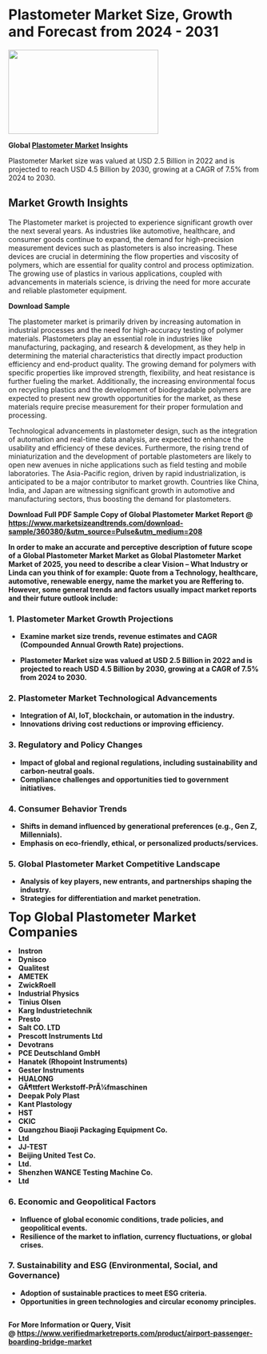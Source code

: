 <H1>Plastometer Market Size, Growth and Forecast from 2024 - 2031</H1><img class="aligncenter size-medium wp-image-584254" src="https://thirdeyenews.in/wp-content/uploads/2024/09/Global-Market-Research-300x168.jpeg" alt="" width="300" height="168" /><p><strong>Global&nbsp;<a href="https://www.marketsizeandtrends.com/download-sample/360380/&amp;utm_source=Pulse&amp;utm_medium=208">Plastometer Market</a> Insights</strong></p><p>Plastometer Market size was valued at USD 2.5 Billion in 2022 and is projected to reach USD 4.5 Billion by 2030, growing at a CAGR of 7.5% from 2024 to 2030.</p><p><h2>Market Growth Insights</h2> <p>The Plastometer market is projected to experience significant growth over the next several years. As industries like automotive, healthcare, and consumer goods continue to expand, the demand for high-precision measurement devices such as plastometers is also increasing. These devices are crucial in determining the flow properties and viscosity of polymers, which are essential for quality control and process optimization. The growing use of plastics in various applications, coupled with advancements in materials science, is driving the need for more accurate and reliable plastometer equipment.</p> <p><strong>Download Sample</strong></p> <p>The plastometer market is primarily driven by increasing automation in industrial processes and the need for high-accuracy testing of polymer materials. Plastometers play an essential role in industries like manufacturing, packaging, and research & development, as they help in determining the material characteristics that directly impact production efficiency and end-product quality. The growing demand for polymers with specific properties like improved strength, flexibility, and heat resistance is further fueling the market. Additionally, the increasing environmental focus on recycling plastics and the development of biodegradable polymers are expected to present new growth opportunities for the market, as these materials require precise measurement for their proper formulation and processing.</p> <p>Technological advancements in plastometer design, such as the integration of automation and real-time data analysis, are expected to enhance the usability and efficiency of these devices. Furthermore, the rising trend of miniaturization and the development of portable plastometers are likely to open new avenues in niche applications such as field testing and mobile laboratories. The Asia-Pacific region, driven by rapid industrialization, is anticipated to be a major contributor to market growth. Countries like China, India, and Japan are witnessing significant growth in automotive and manufacturing sectors, thus boosting the demand for plastometers.</p> <p><strong></p><p><span class=""><strong>Download Full PDF Sample Copy of Global Plastometer Market Report</strong> @ <a href="https://www.marketsizeandtrends.com/download-sample/360380/&amp;utm_source=Pulse&amp;utm_medium=208" target="_blank">https://www.marketsizeandtrends.com/download-sample/360380/&amp;utm_source=Pulse&amp;utm_medium=208</a></span></p><p>In order to make an accurate and perceptive description of future scope of a Global&nbsp;Plastometer Market Market as Global&nbsp;Plastometer Market Market of 2025, you need to describe a clear Vision &ndash; What Industry or Linda can you think of for example: Quote from a Technology, healthcare, automotive, renewable energy, name the market you are Reffering to. However, some general trends and factors usually impact market reports and their future outlook include:</p><h3>1.&nbsp;<strong>Plastometer Market Growth Projections</strong></h3><ul><li>Examine market size trends, revenue estimates and CAGR (Compounded Annual Growth Rate) projections.</li><li><p>Plastometer Market size was valued at USD 2.5 Billion in 2022 and is projected to reach USD 4.5 Billion by 2030, growing at a CAGR of 7.5% from 2024 to 2030.</p></li></ul><h3>2.&nbsp;<strong>Plastometer Market Technological Advancements</strong></h3><ul><li>Integration of AI, IoT, blockchain, or automation in the industry.</li><li>Innovations driving cost reductions or improving efficiency.</li></ul><h3>3.&nbsp;<strong>Regulatory and Policy Changes</strong></h3><ul><li>Impact of global and regional regulations, including sustainability and carbon-neutral goals.</li><li>Compliance challenges and opportunities tied to government initiatives.</li></ul><h3>4.&nbsp;<strong>Consumer Behavior Trends</strong></h3><ul><li>Shifts in demand influenced by generational preferences (e.g., Gen Z, Millennials).</li><li>Emphasis on eco-friendly, ethical, or personalized products/services.</li></ul><h3>5.&nbsp;<strong>Global Plastometer Market Competitive Landscape</strong></h3><ul><li>Analysis of key players, new entrants, and partnerships shaping the industry.</li><li>Strategies for differentiation and market penetration.</li></ul><p data-pm-slice="1 1 []"><span style="color: inherit; font-family: inherit; font-size: 25px;">Top Global Plastometer Market Companies</span></p><div class="" data-test-id=""><p><li>Instron</li><li> Dynisco</li><li> Qualitest</li><li> AMETEK</li><li> ZwickRoell</li><li> Industrial Physics</li><li> Tinius Olsen</li><li> Karg Industrietechnik</li><li> Presto</li><li> Salt CO. LTD</li><li> Prescott Instruments Ltd</li><li> Devotrans</li><li> PCE Deutschland GmbH</li><li> Hanatek (Rhopoint Instruments)</li><li> Gester Instruments</li><li> HUALONG</li><li> GÃ¶ttfert Werkstoff-PrÃ¼fmaschinen</li><li> Deepak Poly Plast</li><li> Kant Plastology</li><li> HST</li><li> CKIC</li><li> Guangzhou Biaoji Packaging Equipment Co.</li><li> Ltd</li><li> JJ-TEST</li><li> Beijing United Test Co.</li><li> Ltd.</li><li> Shenzhen WANCE Testing Machine Co.</li><li> Ltd</li></p></div><h3>6.&nbsp;<strong>Economic and Geopolitical Factors</strong></h3><ul><li>Influence of global economic conditions, trade policies, and geopolitical events.</li><li>Resilience of the market to inflation, currency fluctuations, or global crises.</li></ul><h3>7.&nbsp;<strong>Sustainability and ESG (Environmental, Social, and Governance)</strong></h3><ul><li>Adoption of sustainable practices to meet ESG criteria.</li><li>Opportunities in green technologies and circular economy principles.</li></ul><h2><strong style="font-size: 14px;">For More Information or Query, Visit @&nbsp;</strong><a style="background-color: #ffffff; font-size: 14px;" href="https://www.marketsizeandtrends.com/report/plastometer-market/" target="_blank">https://www.verifiedmarketreports.com/product/airport-passenger-boarding-bridge-market</a></h2>
